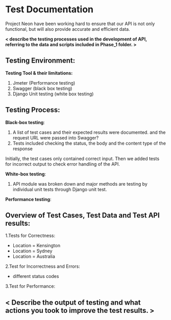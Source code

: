 # Test Documentation
Project Neon have been working hard to ensure that our API is not only functional, but will also provide accurate and efficient data. 


**< describe the testing processes used in the development of API,  referring to the data and scripts included in Phase_1 folder. >**


## Testing Environment:
**Testing Tool & their limitations:**
1.	Jmeter (Performance testing)
2.	Swagger (black box testing)
3.	Django Unit testing (white box testing)


## Testing Process:

**Black-box testing**:
1.	A list of test cases and their expected results were documented. and the request URL were passed into Swagger?
2.	Tests included checking the status, the body and the content type of the response

Initially, the test cases only contained correct input. Then we added tests for incorrect output to check error handling of the API.

**White-box testing**:
1.	API module was broken down and major methods are testing by individual unit tests through Django unit test.

**Performance testing**:


## Overview of Test Cases, Test Data and Test API results: <EXAMPLE from test data>


1.Tests for Correctness:
-	Location = Kensington 
-	Location = Sydney
-	Location = Australia 

2.Test for Incorrectness and Errors:
-	different status codes



3.Test for Performance:



## < Describe the output of testing and what actions you took to improve the test results. >